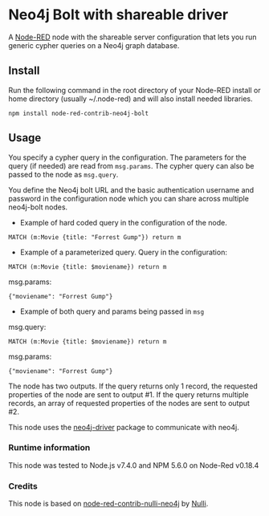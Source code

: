 # Neo4j Bolt with shareable driver

A <a href="http://nodered.org" target="_new">Node-RED</a> node with the shareable server configuration that lets you run generic cypher queries on a Neo4j graph database.

## Install

Run the following command in the root directory of your Node-RED install or home directory (usually ~/.node-red) and will also install needed libraries.

```
npm install node-red-contrib-neo4j-bolt
```

## Usage

You specify a cypher query in the configuration. The parameters for the query (if needed) are read from `msg.params`. The cypher query can also be passed to the node as `msg.query`.

You define the Neo4j bolt URL and the basic authentication username and password in the configuration node which you can share across multiple neo4j-bolt nodes.

* Example of hard coded query in the configuration of the node.
```
MATCH (m:Movie {title: "Forrest Gump"}) return m
```

* Example of a parameterized query.
Query in the configuration:
```
MATCH (m:Movie {title: $moviename}) return m
```

msg.params:
```
{"moviename": "Forrest Gump"}
```

* Example of both query and params being passed in `msg`

msg.query:
```
MATCH (m:Movie {title: $moviename}) return m
```

msg.params:
```
{"moviename": "Forrest Gump"}
```

The node has two outputs. If the query returns only 1 record, the requested properties of the node are sent to output #1. If the query returns multiple records, an array of requested properties of the nodes are sent to output #2.

This node uses the [neo4j-driver](https://www.npmjs.com/package/neo4j-driver) package to communicate with neo4j.

### Runtime information
This node was tested to Node.js v7.4.0 and NPM 5.6.0 on Node-Red v0.18.4

### Credits

This node is based on <a href="https://github.com/nullibrew/node-red-contrib-nulli-neo4j" target="_new">node-red-contrib-nulli-neo4j</a> by <a href="http://nulli.com">Nulli</a>.
